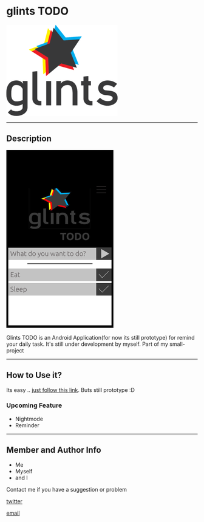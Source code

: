 # glints TODO

![Glints](img/glints_logo.png)

---
## Description

![overview](img/glints_overview.png)

Glints TODO is an Android Application(for now its still prototype) for remind your daily task. It's still under development by myself. Part of my small-project

---
## How to Use it?

Its easy .. [just follow this link](https://www.figma.com/proto/CdWVZINJbTxCgY0LbJzZFw9g/glints_TODO?scaling=scale-down&node-id=2%3A0). Buts still prototype :D 

### Upcoming Feature

* Nightmode
* Reminder

---

## Member and Author Info

* Me
* Myself
* and I

Contact me if you have a suggestion or problem

[twitter](@_nobody404)

[email](publicu002[at]gmail.com)
